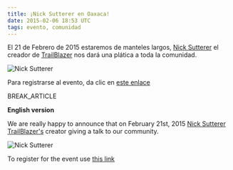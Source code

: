 ```yaml
---
title: ¡Nick Sutterer en Oaxaca!
date: 2015-02-06 18:53 UTC
tags: evento, comunidad
---
```


El 21 de Febrero de 2015 estaremos de manteles largos, [Nick Sutterer](https://twitter.com/apotonick) el creador de [TrailBlazer](http://www.trailblazerb.org/) nos dará una plática a toda la comunidad.

![Nick Sutterer](/images/nick_sutterer.jpg)

Para registrarse al evento, da clic en [este enlace](https://www.eventbrite.com/e/platica-nick-sutterer-creador-de-trailblazer-tickets-15642957507)

BREAK_ARTICLE

**English version**

We are really happy to announce that on February 21st, 2015 [Nick Sutterer](https://twitter.com/apotonick) [TrailBlazer's](http://www.trailblazerb.org/) creator giving a talk to our community.

![Nick Sutterer](/images/nick_sutterer.jpg)

To register for the event use [this link](https://www.eventbrite.com/e/platica-nick-sutterer-creador-de-trailblazer-tickets-15642957507)
